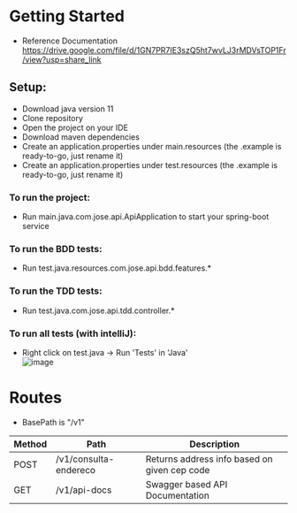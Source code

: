 # Getting Started
* Reference Documentation
https://drive.google.com/file/d/1GN7PR7IE3szQ5ht7wvLJ3rMDVsTOP1Fr/view?usp=share_link

## Setup:
- Download java version 11
- Clone repository
- Open the project on your IDE
- Download maven dependencies
- Create an application.properties under main.resources (the .example is ready-to-go, just rename it)
- Create an application.properties under test.resources (the .example is ready-to-go, just rename it)

### To run the project:
- Run main.java.com.jose.api.ApiApplication to start your spring-boot service

### To run the BDD tests:
- Run test.java.resources.com.jose.api.bdd.features.*

### To run the TDD tests:
- Run test.java.com.jose.api.tdd.controller.*

### To run all tests (with intelliJ):
- Right click on test.java -> Run 'Tests' in 'Java'  
![image](https://user-images.githubusercontent.com/69054878/216855164-e029e3a9-f603-4930-8f80-f64d6a05c66e.png)

# Routes  
* BasePath is "/v1"

| Method  | Path | Description |
| ------------- | ------------- | ----------- |
| POST  | /v1/consulta-endereco | Returns address info based on given cep code |
| GET  | /v1/api-docs | Swagger based API Documentation |
